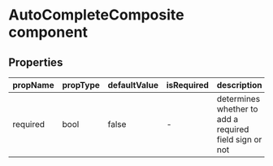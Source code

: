 # AutoCompleteComposite component


## Properties

| propName | propType | defaultValue | isRequired | description |
|----------|----------|--------------|------------|-------------|
| required | bool | false | - | determines whether to add a required field sign or not  |
